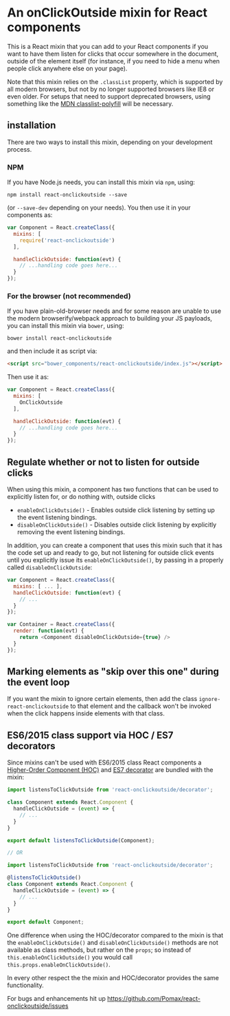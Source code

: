 # An onClickOutside mixin for React components

This is a React mixin that you can add to your React components if you want to have them listen for clicks that occur somewhere in the document, outside of the element itself (for instance, if you need to hide a menu when people click anywhere else on your page).

Note that this mixin relies on the `.classList` property, which is supported by all modern browsers, but not by no longer supported browsers like IE8 or even older. For setups that need to support deprecated browsers, using something like the [MDN classlist-polyfill](https://www.npmjs.com/package/classlist-polyfill) will be necessary.

## installation

There are two ways to install this mixin, depending on your development process.

### NPM

If you have Node.js needs, you can install this mixin via `npm`, using:

```
npm install react-onclickoutside --save
```

(or `--save-dev` depending on your needs). You then use it in your components as:

```javascript
var Component = React.createClass({
  mixins: [
    require('react-onclickoutside')
  ],

  handleClickOutside: function(evt) {
    // ...handling code goes here...
  }
});
```
### For the browser (not recommended)

If you have plain-old-browser needs and for some reason are unable to use the modern browserify/webpack approach to building your JS payloads, you can install this mixin via `bower`, using:

```
bower install react-onclickoutside
```

and then include it as script via:

```html
<script src="bower_components/react-onclickoutside/index.js"></script>
```

Then use it as:

```javascript
var Component = React.createClass({
  mixins: [
    OnClickOutside
  ],

  handleClickOutside: function(evt) {
    // ...handling code goes here...
  }
});
```

## Regulate whether or not to listen for outside clicks

When using this mixin, a component has two functions that can be used to explicitly listen for, or do nothing with, outside clicks

- `enableOnClickOutside()` - Enables outside click listening by setting up the event listening bindings.
- `disableOnClickOutside()` - Disables outside click listening by explicitly removing the event listening bindings.
 
In addition, you can create a component that uses this mixin such that it has the code set up and ready to go, but not listening for outside click events until you explicitly issue its `enableOnClickOutside()`, by passing in a properly called `disableOnClickOutside`:

```javascript
var Component = React.createClass({
  mixins: [ ... ],
  handleClickOutside: function(evt) {
    // ...
  }
});

var Container = React.createClass({
  render: function(evt) {
    return <Component disableOnClickOutside={true} />
  }
});
```

## Marking elements as "skip over this one" during the event loop

If you want the mixin to ignore certain elements, then add the class `ignore-react-onclickoutside` to that element and the callback won't be invoked when the click happens inside elements with that class.

## ES6/2015 class support via HOC / ES7 decorators

Since mixins can't be used with ES6/2015 class React components a 
[Higher-Order Component (HOC)](https://medium.com/@dan_abramov/mixins-are-dead-long-live-higher-order-components-94a0d2f9e750) 
and [ES7 decorator](https://github.com/wycats/javascript-decorators) are bundled with the mixin: 

```javascript
import listensToClickOutside from 'react-onclickoutside/decorator'; 

class Component extends React.Component {
  handleClickOutside = (event) => {
    // ...
  }
}

export default listensToClickOutside(Component);

// OR

import listensToClickOutside from 'react-onclickoutside/decorator'; 

@listensToClickOutside()
class Component extends React.Component {
  handleClickOutside = (event) => {
    // ...
  }
}

export default Component;
```

One difference when using the HOC/decorator compared to the mixin is that the `enableOnClickOutside()`
and `disableOnClickOutside()` methods are not available as class methods, but rather on the `props`;
so instead of `this.enableOnClickOutside()` you would call `this.props.enableOnClickOutside()`.

In every other respect the the mixin and HOC/decorator provides the same functionality. 

For bugs and enhancements hit up https://github.com/Pomax/react-onclickoutside/issues
